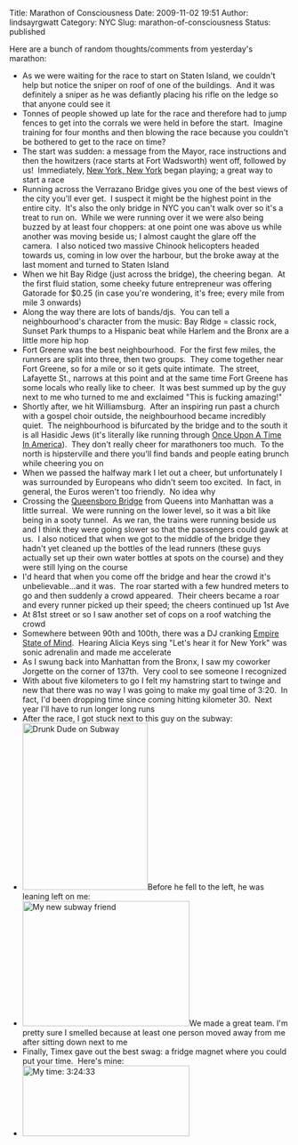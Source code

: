 Title: Marathon of Consciousness
Date: 2009-11-02 19:51
Author: lindsayrgwatt
Category: NYC
Slug: marathon-of-consciousness
Status: published

Here are a bunch of random thoughts/comments from yesterday's marathon:

- As we were waiting for the race to start on Staten Island, we couldn't help but notice the sniper on roof of one of the buildings.  And it was definitely a sniper as he was defiantly placing his rifle on the ledge so that anyone could see it
- Tonnes of people showed up late for the race and therefore had to jump fences to get into the corrals we were held in before the start.  Imagine training for four months and then blowing the race because you couldn't be bothered to get to the race on time?
- The start was sudden: a message from the Mayor, race instructions and then the howitzers (race starts at Fort Wadsworth) went off, followed by us!  Immediately, [New York, New York](http://en.wikipedia.org/wiki/Theme_from_New_York,_New_York) began playing; a great way to start a race
- Running across the Verrazano Bridge gives you one of the best views of the city you'll ever get.  I suspect it might be the highest point in the entire city.  It's also the only bridge in NYC you can't walk over so it's a treat to run on.  While we were running over it we were also being buzzed by at least four choppers: at one point one was above us while another was moving beside us; I almost caught the glare off the camera.  I also noticed two massive Chinook helicopters headed towards us, coming in low over the harbour, but the broke away at the last moment and turned to Staten Island
- When we hit Bay Ridge (just across the bridge), the cheering began.  At the first fluid station, some cheeky future entrepreneur was offering Gatorade for $0.25 (in case you're wondering, it's free; every mile from mile 3 onwards)
- Along the way there are lots of bands/djs.  You can tell a neighbourhood's character from the music: Bay Ridge = classic rock, Sunset Park thumps to a Hispanic beat while Harlem and the Bronx are a little more hip hop
- Fort Greene was the best neighbourhood.  For the first few miles, the runners are split into three, then two groups.  They come together near Fort Greene, so for a mile or so it gets quite intimate.  The street, Lafayette St., narrows at this point and at the same time Fort Greene has some locals who really like to cheer.  It was best summed up by the guy next to me who turned to me and exclaimed "This is fucking amazing!"
- Shortly after, we hit Williamsburg.  After an inspiring run past a church with a gospel choir outside, the neighbourhood became incredibly quiet.  The neighbourhood is bifurcated by the bridge and to the south it is all Hasidic Jews (it's literally like running through [Once Upon A Time In America](http://www.imdb.com/title/tt0087843/)).  They don't really cheer for marathoners too much.  To the north is hipsterville and there you'll find bands and people eating brunch while cheering you on
- When we passed the halfway mark I let out a cheer, but unfortunately I was surrounded by Europeans who didn't seem too excited.  In fact, in general, the Euros weren't too friendly.  No idea why
- Crossing the [Queensboro Bridge](http://en.wikipedia.org/wiki/Queensboro_Bridge) from Queens into Manhattan was a little surreal.  We were running on the lower level, so it was a bit like being in a sooty tunnel.  As we ran, the trains were running beside us and I think they were going slower so that the passengers could gawk at us.  I also noticed that when we got to the middle of the bridge they hadn't yet cleaned up the bottles of the lead runners (these guys actually set up their own water bottles at spots on the course) and they were still lying on the course
- I'd heard that when you come off the bridge and hear the crowd it's unbelievable...and it was.  The roar started with a few hundred meters to go and then suddenly a crowd appeared.  Their cheers became a roar and every runner picked up their speed; the cheers continued up 1st Ave
- At 81st street or so I saw another set of cops on a roof watching the crowd
- Somewhere between 90th and 100th, there was a DJ cranking [Empire State of Mind](http://en.wikipedia.org/wiki/Empire_State_of_Mind).  Hearing Alicia Keys sing "Let's hear it for New York" was sonic adrenalin and made me accelerate
- As I swung back into Manhattan from the Bronx, I saw my coworker Jorgette on the corner of 137th.  Very cool to see someone I recognized
- With about five kilometers to go I felt my hamstring start to twinge and new that there was no way I was going to make my goal time of 3:20.  In fact, I'd been dropping time since coming hitting kilometer 30.  Next year I'll have to run longer long runs
- After the race, I got stuck next to this guy on the subway:
- [<img src="{static}/images/2009/11/Drunk_Dude_on_Subway-225x300.jpg" title="Drunk Dude on Subway" class="aligncenter size-medium " width="225" height="300" alt="Drunk Dude on Subway" />]({static}/images/2009/11/Drunk_Dude_on_Subway.JPG)Before he fell to the left, he was leaning left on me:
- [<img src="{static}/images/2009/11/Me_and_Friend_on_Subway-300x225.jpg" title="My new subway friend" class="aligncenter size-medium " width="300" height="225" alt="My new subway friend" />]({static}/images/2009/11/Me_and_Friend_on_Subway.JPG)We made a great team. I'm pretty sure I smelled because at least one person moved away from me after sitting down next to me
- Finally, Timex gave out the best swag: a fridge magnet where you could put your time.  Here's mine:
- [<img src="{static}/images/2009/11/Timex_Swag-300x127.jpg" title="My time: 3:24:33" class="aligncenter size-medium " width="300" height="127" alt="My time: 3:24:33" />]({static}/images/2009/11/Timex_Swag.JPG)
